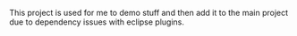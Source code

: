 This project is used for me to demo stuff and then add it to the main project due to dependency issues with eclipse plugins.

